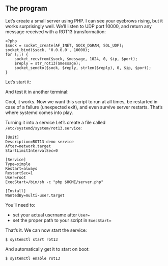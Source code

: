 <!-- Inspired from https://medium.com/@benmorel/creating-a-linux-service-with-systemd-611b5c8b91d6 -->

## The program

Let’s create a small server using PHP. I can see your eyebrows rising, but it works surprisingly well. We’ll listen to UDP port 10000, and return any message received with a ROT13 transformation:

```php|content=/root/server.php|user=root
<?php
$sock = socket_create(AF_INET, SOCK_DGRAM, SOL_UDP);
socket_bind($sock, '0.0.0.0', 10000);
for (;;) {
    socket_recvfrom($sock, $message, 1024, 0, $ip, $port);
    $reply = str_rot13($message);
    socket_sendto($sock, $reply, strlen($reply), 0, $ip, $port);
}
```

Let’s start it:

<!-- ```bash|serve
$ php server.php
``` -->

And test it in another terminal:

<!-- ```bash|expect=1
client$ echo 'Hello, world!' | nc -w 1 -u 127.0.0.1 10000
Uryyb, jbeyq!
``` -->

Cool, it works. Now we want this script to run at all times, be restarted in case of a failure (unexpected exit), and even survive server restarts. That’s where systemd comes into play.

Turning it into a service
Let’s create a file called `/etc/systemd/system/rot13.service`:

```ini|content=/etc/systemd/system/rot13.service|user=root
[Unit]
Description=ROT13 demo service
After=network.target
StartLimitIntervalSec=0

[Service]
Type=simple
Restart=always
RestartSec=1
User=root
ExecStart=/bin/sh -c "php $HOME/server.php"

[Install]
WantedBy=multi-user.target
```

You’ll need to:

* set your actual username after `User=`
* set the proper path to your script in `ExecStart=`

That’s it. We can now start the service:

```bash|run|user=root
$ systemctl start rot13
```

And automatically get it to start on boot:

```bash|run|user=root
$ systemctl enable rot13
```